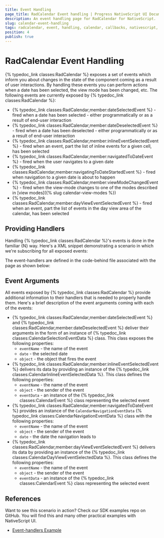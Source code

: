 ```yaml
---
title: Event Handling
page_title: RadCalendar Event handling | Progress NativeScript UI Documentation
description: An event handling page for RadCalendar for NativeScript.
slug: calendar-event-handling
tags: radcalendar, event, handling, calendar, callbacks, nativescript, professional, ui
position: 4
publish: true
---
```


# RadCalendar Event Handling
{% typedoc_link classes:RadCalendar %} exposes a set of events which inform you about changes in the state of the component coming as a result of user interactions. By handling these events you can perform actions when a date has been selected, the view mode has been changed, etc. The following events are currently exposed by {% typedoc_link classes:RadCalendar %}:

- {% typedoc_link classes:RadCalendar,member:dateSelectedEvent %} - fired when a date has been selected - either programmatically or as a result of end-user interaction
- {% typedoc_link classes:RadCalendar,member:dateDeselectedEvent %} - fired when a date has been deselected - either programmatically or as a result of end-user interaction
- {% typedoc_link classes:RadCalendar,member:inlineEventSelectedEvent %} - fired when an event, part the list of inline events for a given cell, has been selected
- {% typedoc_link classes:RadCalendar,member:navigatedToDateEvent %} - fired when the user navigates to a given date
- {% typedoc_link classes:RadCalendar,member:navigatingToDateStartedEvent %} - fired when navigation to a given date is about to happen
- {% typedoc_link classes:RadCalendar,member:viewModeChangedEvent %} - fired when the view-mode changes to one of the modes described in [view modes]({% slug calendar-view-modes %})
- {% typedoc_link classes:RadCalendar,member:dayViewEventSelectedEvent %} - fired when an event, part the list of events in the day view area of the calendar, has been selected


## Providing Handlers
Handling {% typedoc_link classes:RadCalendar %}'s events is done in the familiar {N} way. Here's a XML snippet demonstrating a scenario in which we're subscribing for all exposed events:

<snippet id='calendar-handling-events-xml'/>

The event-handlers are defined in the code-behind file associated with the page as shown below:

<snippet id='calendar-handling-events'/>

## Event Arguments
All events exposed by {% typedoc_link classes:RadCalendar %} provide additional information to their handlers that is needed to properly handle them. Here's a brief description of the event arguments coming with each of the events:

- {% typedoc_link classes:RadCalendar,member:dateSelectedEvent %} and {% typedoc_link classes:RadCalendar,member:dateDeselectedEvent %} deliver their arguments in the form of an instance of {% typedoc_link classes:CalendarSelectionEventData %} class. This class exposes the following properties:
	- `eventName` - the name of the event
	- `date` - the selected date
	- `object` - the object that fires the event
- {% typedoc_link classes:RadCalendar,member:inlineEventSelectedEvent %} delivers its data by providing an instance of the {% typedoc_link classes:CalendarInlineEventSelectedData %}. This class defines the following properties:
	- `eventName` - the name of the event
	- `object` - the sender of the event
	- `eventData` - an instance of the {% typedoc_link classes:CalendarEvent %} class representing the selected event
- {% typedoc_link classes:RadCalendar,member:navigatedToDateEvent %} provides an instance of the `CalendarNavigationEventData` {% typedoc_link classes:CalendarNavigationEventData %} class with the following properties:
	- `eventName` - the name of the event
	- `object` - the sender of the event
	- `date` - the date the navigation leads to
- {% typedoc_link classes:RadCalendar,member:dayViewEventSelectedEvent %} delivers its data by providing an instance of the {% typedoc_link classes:CalendarDayViewEventSelectedData %}. This class defines the following properties:
	- `eventName` - the name of the event
	- `object` - the sender of the event
	- `eventData` - an instance of the {% typedoc_link classes:CalendarEvent %} class representing the selected event
	
## References
Want to see this scenario in action?
Check our SDK examples repo on GitHub. You will find this and many other practical examples with NativeScript UI.

* [Event-handlers Example](https://github.com/NativeScript/nativescript-ui-samples/tree/master/calendar/app/calendar/events)
	
	


